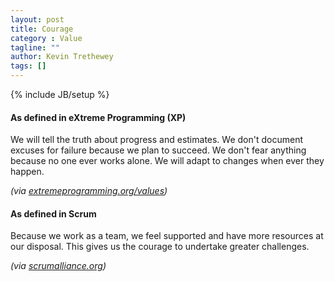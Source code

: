 ```yaml
---
layout: post
title: Courage
category : Value
tagline: ""
author: Kevin Trethewey
tags: []
---
```

{% include JB/setup %}

#### As defined in eXtreme Programming (XP)
We will tell the truth about progress and estimates. We don't document excuses for failure because we plan to succeed. We don't fear anything because no one ever works alone. We will adapt to changes when ever they happen.

*(via [extremeprogramming.org/values](http://www.extremeprogramming.org/values.html))*

#### As defined in Scrum
Because we work as a team, we feel supported and have more resources at our disposal. This gives us the courage to undertake greater challenges.

*(via [scrumalliance.org](https://www.scrumalliance.org/why-scrum/core-scrum-values-roles))*

